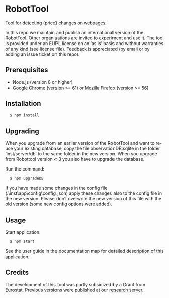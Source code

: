 # RobotTool
Tool for detecting (price) changes on webpages.

In this repo we maintain and publish an international version of the RobotTool.
Other organisations are invited to experiment and use it.
The tool is provided under an EUPL license on an ‘as is’ basis and without warranties of any kind (see license file).
Feedback is appreciated (by email or by adding an issue ticket on this repo).


## Prerequisites
- Node.js (version 8 or higher)
- Google Chrome (version >= 61) or Mozilla Firefox (version >= 56)

## Installation

```bash
  $ npm install
```

## Upgrading

When you upgrade from an earlier version of the RobotTool and want to re-use your existing database, copy the file observationDB.sqlite in the folder ‘inst/server/db’ to the same folder in the new version.
When you upgrade from Robottool version < 3 you also have to upgrade the database.

Run the command:
```bash
  $ npm upgradeDB
```

If you have made some changes in the config file (.\inst\app\config\config.json) apply these changes also to the config file in the new version. Please don’t overwrite the new version of this file with the old version (some new config options were added).

## Usage

Start application:
```bash
  $ npm start
```

See the user guide in the documentation map for detailed description of this application.

## Credits
The development of this tool was partly subsidized by a Grant from Eurostat. Previous versions were published at our
[research server](http://research.cbs.nl/Projects/RobotTool).
